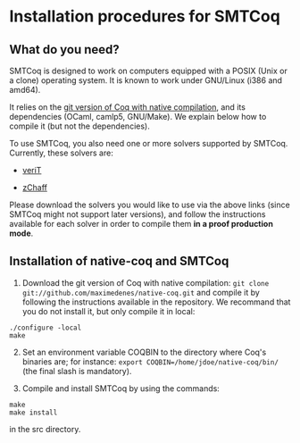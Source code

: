 # Installation procedures for SMTCoq

## What do you need?

SMTCoq is designed to work on computers equipped with a POSIX (Unix or a
clone) operating system. It is known to work under GNU/Linux (i386 and
amd64).

It relies on the
[git version of Coq with native compilation](https://github.com/maximedenes/native-coq),
and its dependencies (OCaml, camlp5, GNU/Make). We explain below how to
compile it (but not the dependencies).

To use SMTCoq, you also need one or more solvers supported by SMTCoq.
Currently, these solvers are:

- [veriT](http://prosecco.gforge.inria.fr/personal/ckeller/Documents-recherche/Smtcoq/verit2c2b43b.tar.gz)

- [zChaff](http://www.princeton.edu/~chaff/zchaff.html)

Please download the solvers you would like to use via the above links
(since SMTCoq might not support later versions), and follow the
instructions available for each solver in order to compile them **in a
proof production mode**.


## Installation of native-coq and SMTCoq

1. Download the git version of Coq with native compilation:
     `git clone git://github.com/maximedenes/native-coq.git`
   and compile it by following the instructions available in the
   repository. We recommand that you do not install it, but only compile
   it in local:
```
./configure -local
make
```

2. Set an environment variable COQBIN to the directory where Coq's
   binaries are; for instance:
     `export COQBIN=/home/jdoe/native-coq/bin/`
   (the final slash is mandatory).

3. Compile and install SMTCoq by using the commands:
```
make
make install
```
   in the src directory.
